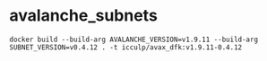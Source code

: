 # avalanche_subnets


```
docker build --build-arg AVALANCHE_VERSION=v1.9.11 --build-arg SUBNET_VERSION=v0.4.12 . -t icculp/avax_dfk:v1.9.11-0.4.12
```
